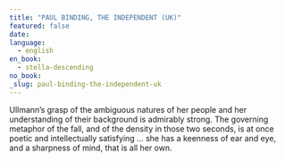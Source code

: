 ```yaml
---
title: "PAUL BINDING, THE INDEPENDENT (UK)"
featured: false
date:
language:
  - english
en_book:
  - stella-descending
no_book:
_slug: paul-binding-the-independent-uk
---
```


Ullmann’s grasp of the ambiguous natures of her people and her understanding of their background is admirably strong. The governing metaphor of the fall, and of the density in those two seconds, is at once poetic and intellectually satisfying … she has a keenness of ear and eye, and a sharpness of mind, that is all her own.

